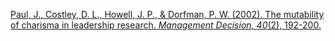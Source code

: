 

[Paul, J., Costley, D. L., Howell, J. P., & Dorfman, P. W. (2002). The mutability of charisma in leadership research. _Management Decision_, _40_(2), 192-200.](https://www.emerald.com/insight/content/doi/10.1108/00251740210422866/full/pdf?casa_token=yrtUui42djQAAAAA:sjUuHCjqwd7hV97wQQD5Udd3kvkoZDEGZpN1QbGI_-h8Wbmdcs8_cKGdENgR6rnC61zPJn7O1WK0fRDtukMvW33MNOIP_uK4fj9AopfSmBTZQpUIfKI)